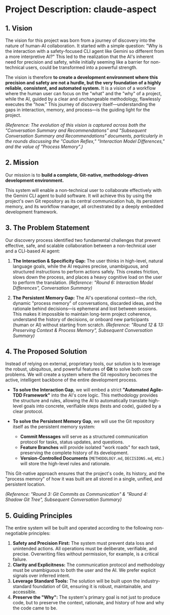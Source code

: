 # Project Description: claude-aspect

## 1. Vision

The vision for this project was born from a journey of discovery into the nature of human-AI collaboration. It started with a simple question: "Why is the interaction with a safety-focused CLI agent like Gemini so different from a more interpretive AI?" This led to the realization that the AI's inherent need for precision and safety, while initially seeming like a barrier for non-technical users, could be transformed into a powerful strength. 

The vision is therefore **to create a development environment where this precision and safety are not a hurdle, but the very foundation of a highly reliable, consistent, and automated system.** It is a vision of a workflow where the human user can focus on the "what" and the "why" of a project, while the AI, guided by a clear and unchangeable methodology, flawlessly executes the "how." This journey of discovery itself—understanding the gaps in interaction, memory, and process—is the guiding light for the project.

*(Reference: The evolution of this vision is captured across both the "Conversation Summary and Recommendations" and "Subsequent Conversation Summary and Recommendations" documents, particularly in the rounds discussing the "Caution Reflex," "Interaction Model Differences," and the value of "Process Memory".)*

## 2. Mission

Our mission is to **build a complete, Git-native, methodology-driven development environment.** 

This system will enable a non-technical user to collaborate effectively with the Gemini CLI agent to build software. It will achieve this by using the project's own Git repository as its central communication hub, its persistent memory, and its workflow manager, all orchestrated by a deeply embedded development framework.

## 3. The Problem Statement

Our discovery process identified two fundamental challenges that prevent effective, safe, and scalable collaboration between a non-technical user and a CLI-based AI agent:

1.  **The Interaction & Specificity Gap:** The user thinks in high-level, natural language goals, while the AI requires precise, unambiguous, and structured instructions to perform actions safely. This creates friction, slows down the process, and places a heavy cognitive load on the user to perform the translation.
    *(Reference: "Round 6: Interaction Model Differences", Conversation Summary)*

2.  **The Persistent Memory Gap:** The AI's operational context—the rich, dynamic "process memory" of conversations, discarded ideas, and the rationale behind decisions—is ephemeral and lost between sessions. This makes it impossible to maintain long-term project coherence, understand the history of decisions, or onboard new participants (human or AI) without starting from scratch.
    *(Reference: "Round 12 & 13: Preserving Context & Process Memory", Subsequent Conversation Summary)*

## 4. The Proposed Solution

Instead of relying on external, proprietary tools, our solution is to leverage the robust, ubiquitous, and powerful features of **Git** to solve both core problems. We will create a system where the Git repository becomes the active, intelligent backbone of the entire development process.

*   **To solve the Interaction Gap**, we will embed a strict **"Automated Agile-TDD Framework"** into the AI's core logic. This methodology provides the structure and rules, allowing the AI to automatically translate high-level goals into concrete, verifiable steps (tests and code), guided by a clear protocol.

*   **To solve the Persistent Memory Gap**, we will use the Git repository itself as the persistent memory system:
    *   **Commit Messages** will serve as a structured communication protocol for tasks, status updates, and questions.
    *   **Feature Branches** will provide isolated "work roads" for each task, preserving the complete history of its development.
    *   **Version-Controlled Documents** (`METHODOLOGY.md`, `DECISIONS.md`, etc.) will store the high-level rules and rationale.

This Git-native approach ensures that the project's code, its history, and the "process memory" of how it was built are all stored in a single, unified, and persistent location.

*(Reference: "Round 3: Git Commits as Communication" & "Round 4: Shadow Git Tree", Subsequent Conversation Summary)*

## 5. Guiding Principles

The entire system will be built and operated according to the following non-negotiable principles:

1.  **Safety and Precision First:** The system must prevent data loss and unintended actions. All operations must be deliberate, verifiable, and precise. Overwriting files without permission, for example, is a critical failure.
2.  **Clarity and Explicitness:** The communication protocol and methodology must be unambiguous to both the user and the AI. We prefer explicit signals over inferred intent.
3.  **Leverage Standard Tools:** The solution will be built upon the industry-standard foundation of Git, ensuring it is robust, maintainable, and accessible.
4.  **Preserve the "Why":** The system's primary goal is not just to produce code, but to preserve the context, rationale, and history of how and why the code came to be.
